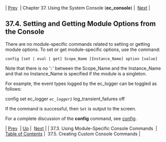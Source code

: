 | [Prev](module_specific_console_commands.using)  | Chapter 37. Using the System Console (**ec_console**) |  [Next](operations.console.lua) |

## 37.4. Setting and Getting Module Options from the Console

There are no module-specific commands related to setting or getting module options. To set or get module-specific options, use the command:

`config [set | eval | get] Scope_Name [Instance_Name] option [value]`

Note that there is no ‘`:`’ between the Scope_Name and the Instance_Name and that no Instance_Name is specified if the module is a singleton.

For example, the event types logged by the ec_logger can be toggled as follows:

config set ec_logger *`ec_logger1`* log_transient_failures off

If the command is successful, then `Set` is output to the screen.

For a complete discussion of the **config** command, see [config](console_commands.config "config").

| [Prev](module_specific_console_commands.using)  | [Up](operations) |  [Next](operations.console.lua) |
| 37.3. Using Module-Specific Console Commands  | [Table of Contents](index) |  37.5. Creating Custom Console Commands |

